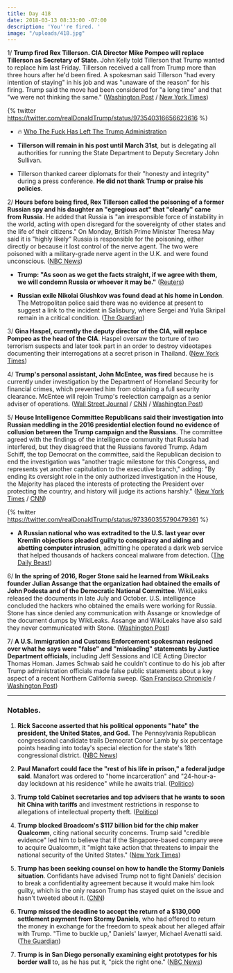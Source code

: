 ```yaml
---
title: Day 418
date: 2018-03-13 08:33:00 -07:00
description: 'You''re fired. '
image: "/uploads/418.jpg"
---
```


1/ **Trump fired Rex Tillerson. CIA Director Mike Pompeo will replace Tillerson as Secretary of State.** John Kelly told Tillerson that Trump wanted to replace him last Friday. Tillerson received a call from Trump more than three hours after he'd been fired. A spokesman said Tillerson "had every intention of staying" in his job and was "unaware of the reason" for his firing. Trump said the move had been considered for "a long time" and that "we were not thinking the same." ([Washington Post](https://www.washingtonpost.com/politics/trump-ousts-tillerson-will-replace-him-as-secretary-of-state-with-cia-chief-pompeo/2018/03/13/30f34eea-26ba-11e8-b79d-f3d931db7f68_story.html?utm_term=.87066701b921) / [New York Times](https://www.nytimes.com/2018/03/13/us/politics/trump-tillerson-pompeo.html))

{% twitter https://twitter.com/realDonaldTrump/status/973540316656623616 %}

* 🔥 [Who The Fuck Has Left The Trump Administration](https://talk.whatthefuckjusthappenedtoday.com/t/who-the-fuck-has-left-the-trump-administration/908)

* **Tillerson will remain in his post until March 31st**, but is delegating all authorities for running the State Department to Deputy Secretary John Sullivan.

* Tillerson thanked career diplomats for their "honesty and integrity" during a press conference. **He did not thank Trump or praise his policies**.

2/ **Hours before being fired, Rex Tillerson called the poisoning of a former Russian spy and his daughter an "egregious act" that "clearly" came from Russia**. He added that Russia is "an irresponsible force of instability in the world, acting with open disregard for the sovereignty of other states and the life of their citizens." On Monday, British Prime Minister Theresa May said it is "highly likely" Russia is responsible for the poisoning, either directly or because it lost control of the nerve agent. The two were poisoned with a military-grade nerve agent in the U.K. and were found unconscious. ([NBC News](https://www.nbcnews.com/news/world/tillerson-says-u-k-spy-poisoning-clearly-came-russia-n856056))

* **Trump: "As soon as we get the facts straight, if we agree with them, we will condemn Russia or whoever it may be."** ([Reuters](https://www.reuters.com/article/us-britain-russia/britains-may-gets-eu-support-cautious-backing-from-trump-in-showdown-with-russia-idUSKCN1GP0PG))

* **Russian exile Nikolai Glushkov was found dead at his home in London**. The Metropolitan police said there was no evidence at present to suggest a link to the incident in Salisbury, where Sergei and Yulia Skripal remain in a critical condition. ([The Guardian](https://www.theguardian.com/uk-news/2018/mar/13/russian-exile-nikolai-glushkov-found-dead-at-his-london-home))

3/ **Gina Haspel, currently the deputy director of the CIA, will replace Pompeo as the head of the CIA**. Haspel oversaw the torture of two terrorism suspects and later took part in an order to destroy videotapes documenting their interrogations at a secret prison in Thailand. ([New York Times](https://www.nytimes.com/2017/02/02/us/politics/cia-deputy-director-gina-haspel-torture-thailand.html))

4/ **Trump's personal assistant, John McEntee, was fired** because he is currently under investigation by the Department of Homeland Security for financial crimes, which prevented him from obtaining a full security clearance. McEntee will rejoin Trump's reelection campaign as a senior adviser of operations. ([Wall Street Journal](https://www.wsj.com/articles/trumps-personal-assistant-is-fired-1520945928) / [CNN](https://www.cnn.com/2018/03/13/politics/john-mcentee-white-house-security-clearance/index.html) / [Washington Post](https://www.washingtonpost.com/news/post-politics/wp/2018/03/13/trump-fires-white-house-assistant-john-mcentee-who-promptly-rejoins-trumps-campaign/))

5/ **House Intelligence Committee Republicans said their investigation into Russian meddling in the 2016 presidential election found no evidence of collusion between the Trump campaign and the Russians**. The committee agreed with the findings of the intelligence community that Russia had interfered, but they disagreed that the Russians favored Trump. Adam Schiff, the top Democrat on the committee, said the Republican decision to end the investigation was "another tragic milestone for this Congress, and represents yet another capitulation to the executive branch," adding: "By ending its oversight role in the only authorized investigation in the House, the Majority has placed the interests of protecting the President over protecting the country, and history will judge its actions harshly." ([New York Times](https://www.nytimes.com/2018/03/12/us/politics/house-intelligence-trump-russia.html) / [CNN](https://www.cnn.com/2018/03/12/politics/house-republicans-russia-conclusions/index.html))

{% twitter https://twitter.com/realDonaldTrump/status/973360355790479361 %}

* **A Russian national who was extradited to the U.S. last year over Kremlin objections pleaded guilty to conspiracy and aiding and abetting computer intrusion**, admitting he operated a dark web service that helped thousands of hackers conceal malware from detection. ([The Daily Beast](https://www.thedailybeast.com/russian-national-jurijs-martisevs-pleads-guilty-to-aiding-massive-hacks-in-us))

6/ **In the spring of 2016, Roger Stone said he learned from WikiLeaks founder Julian Assange that the organization had obtained the emails of John Podesta and of the Democratic National Committee**. WikiLeaks released the documents in late July and October. U.S. intelligence concluded the hackers who obtained the emails were working for Russia. Stone has since denied any communication with Assange or knowledge of the document dumps by WikiLeaks. Assange and WikiLeaks have also said they never communicated with Stone. ([Washington Post](https://www.washingtonpost.com/politics/roger-stone-claimed-contact-with-wikileaks-founder-julian-assange-in-2016-according-to-two-associates/2018/03/13/a263f842-2604-11e8-b79d-f3d931db7f68_story.html))

7/ **A U.S. Immigration and Customs Enforcement spokesman resigned over what he says were "false" and "misleading" statements by Justice Department officials**, including Jeff Sessions and ICE Acting Director Thomas Homan. James Schwab said he couldn't continue to do his job after Trump administration officials made false public statements about a key aspect of a recent Northern California sweep. ([San Francisco Chronicle](https://www.sfchronicle.com/bayarea/article/ICE-spokesman-said-to-quit-over-officials-12748022.php) / [Washington Post](https://www.washingtonpost.com/news/morning-mix/wp/2018/03/13/ice-spokesman-resigns-over-false-statements-by-top-officials-about-calif-immigrant-arrests/?utm_term=.2d3186887c8b))

---

### Notables.

1. **Rick Saccone asserted that his political opponents "hate" the president, the United States, and God.** The Pennsylvania Republican congressional candidate trails Democrat Conor Lamb by six percentage points heading into today's special election for the state's 18th congressional district. ([NBC News](https://www.nbcnews.com/politics/congress/pennsylvania-republican-congressional-candidate-claims-his-opponents-hate-trump-u-n856011))

2. **Paul Manafort could face the "rest of his life in prison," a federal judge said**. Manafort was ordered to "home incarceration" and "24-hour-a-day lockdown at his residence" while he awaits trial. ([Politico](https://www.politico.com/story/2018/03/13/judge-manafort-could-face-rest-of-life-in-prison-460302))

3. **Trump told Cabinet secretaries and top advisers that he wants to soon hit China with tariffs** and investment restrictions in response to allegations of intellectual property theft. ([Politico](https://www.politico.com/story/2018/03/13/trump-demands-aides-strengthen-china-tariffs-460416))

4. **Trump blocked Broadcom's $117 billion bid for the chip maker Qualcomm**, citing national security concerns. Trump said "credible evidence" led him to believe that if the Singapore-based company were to acquire Qualcomm, it "might take action that threatens to impair the national security of the United States." ([New York Times](https://www.nytimes.com/2018/03/12/technology/trump-broadcom-qualcomm-merger.html))

5. **Trump has been seeking counsel on how to handle the Stormy Daniels situation**. Confidants have advised Trump not to fight Daniels' decision to break a confidentiality agreement because it would make him look guilty, which is the only reason Trump has stayed quiet on the issue and hasn't tweeted about it. ([CNN](https://www.cnn.com/2018/03/13/politics/trump-stormy-daniels-handling/index.html))

6. **Trump missed the deadline to accept the return of a $130,000 settlement payment from Stormy Daniels**, who had offered to return the money in exchange for the freedom to speak about her alleged affair with Trump. "Time to buckle up," Daniels' lawyer, Michael Avenatti said. ([The Guardian](https://www.theguardian.com/us-news/2018/mar/13/stormy-daniels-trump-lawyer-alleged-affair-time-to-buckle-up))

7. **Trump is in San Diego personally examining eight prototypes for his border wall** to, as he has put it, "pick the right one." ([NBC News](https://www.nbcnews.com/politics/white-house/trump-visits-california-see-wall-prototypes-near-mexico-border-n854836))
